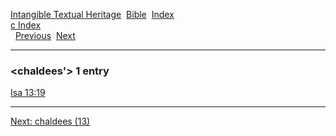 [Intangible Textual Heritage](../../index)  [Bible](../index) 
[Index](index)   
[c Index](_c_)  
  [Previous](c02009)  [Next](c02011) 

------------------------------------------------------------------------

### &lt;chaldees'&gt; 1 entry

[Isa 13:19](../kjv/isa013.htm#019)  

------------------------------------------------------------------------

[Next: chaldees (13)](c02011)
